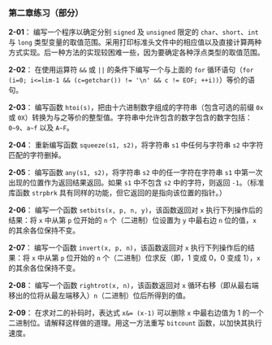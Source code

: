 ### 第二章练习（部分）

**2-01**： 编写一个程序以确定分别 `signed` 及 `unsigned` 限定的 `char`、`short`、`int` 与 `long` 类型变量的取值范围。采用打印标准头文件中的相应值以及直接计算两种方式实现。后一种方法的实现较困难一些，因为要确定各种浮点类型的取值范围。

**2-02**： 在使用运算符 `&&` 或 `||` 的条件下编写一个与上面的 `for` 循环语句（`for (i=0; i<=lim-1 && (c=getchar()) != '\n' && c != EOF; ++i))`）等价的语句。 

**2-03**： 编写函数 `htoi(s)`，把由十六进制数字组成的字符串（包含可选的前缀 `0x` 或 `0X`）转换为与之等价的整型值。字符串中允许包含的数字包含的数字包括：`0~9`、`a~f` 以及 `A~F`。

**2-04**： 重新编写函数 `squeeze(s1, s2)`，将字符串 `s1` 中任何与字符串 `s2` 中字符匹配的字符删掉。

**2-05**： 编写函数 `any(s1, s2)`，将字符串 `s2` 中的任一字符在字符串 `s1` 中第一次出现的位置作为返回结果返回。如果 `s1` 中不包含 `s2` 中的字符，则返回 `-1`。（标准库函数 `strpbrk` 具有同样的功能，但它返回的是指向该位置的指针。）

**2-06**： 编写一个函数 `setbits(x, p, n, y)`，该函数返回对 `x` 执行下列操作后的结果：将 `x` 中从第 `p` 位开始的 `n` 个（二进制）位设置为 `y` 中最右边 `n` 位的值，`x` 的其余各位保持不变。

**2-07**： 编写一个函数 `invert(x, p, n)`，该函数返回对 `x` 执行下列操作后的结果：将 `x` 中从第 `p` 位开始的 `n` 个（二进制）位求反（即，1 变成 0，0 变成 1），`x` 的其余各位保持不变。

**2-08**： 编写一个函数 `rightrot(x, n)`，该函数返回对 `x` 循环右移（即从最右端移出的位将从最左端移入）`n`（二进制）位后所得到的值。

**2-09**： 在求对二的补码时，表达式 `x&= (x-1)` 可以删除 `x` 中最右边值为 1 的一个二进制位。请解释这样做的道理。用这一方法重写 `bitcount` 函数，以加快其执行速度。